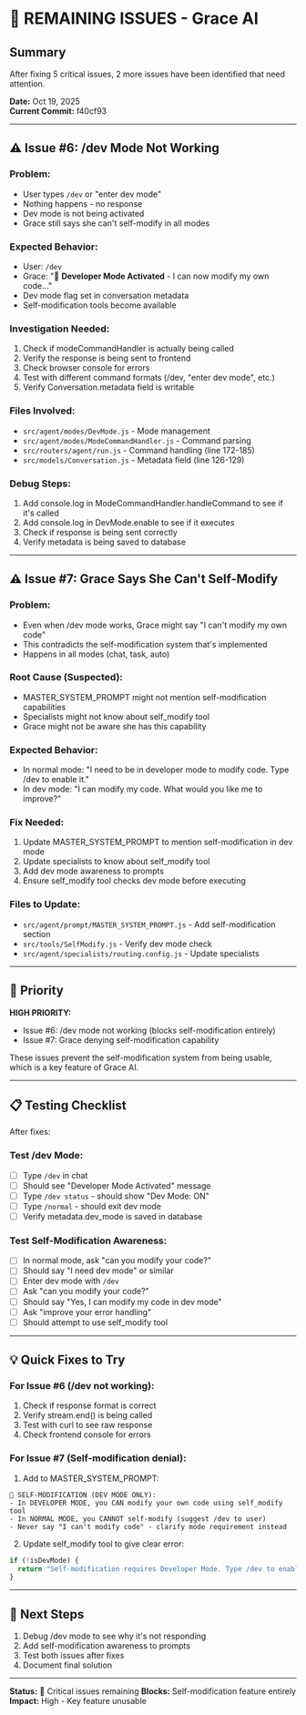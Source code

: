 # 🔴 REMAINING ISSUES - Grace AI

## Summary
After fixing 5 critical issues, 2 more issues have been identified that need attention.

**Date:** Oct 19, 2025  
**Current Commit:** f40cf93

---

## ⚠️ Issue #6: /dev Mode Not Working

### Problem:
- User types `/dev` or "enter dev mode"
- Nothing happens - no response
- Dev mode is not being activated
- Grace still says she can't self-modify in all modes

### Expected Behavior:
- User: `/dev`
- Grace: "🔧 **Developer Mode Activated** - I can now modify my own code..."
- Dev mode flag set in conversation metadata
- Self-modification tools become available

### Investigation Needed:
1. Check if modeCommandHandler is actually being called
2. Verify the response is being sent to frontend
3. Check browser console for errors
4. Test with different command formats (/dev, "enter dev mode", etc.)
5. Verify Conversation.metadata field is writable

### Files Involved:
- `src/agent/modes/DevMode.js` - Mode management
- `src/agent/modes/ModeCommandHandler.js` - Command parsing
- `src/routers/agent/run.js` - Command handling (line 172-185)
- `src/models/Conversation.js` - Metadata field (line 126-129)

### Debug Steps:
1. Add console.log in ModeCommandHandler.handleCommand to see if it's called
2. Add console.log in DevMode.enable to see if it executes
3. Check if response is being sent correctly
4. Verify metadata is being saved to database

---

## ⚠️ Issue #7: Grace Says She Can't Self-Modify

### Problem:
- Even when /dev mode works, Grace might say "I can't modify my own code"
- This contradicts the self-modification system that's implemented
- Happens in all modes (chat, task, auto)

### Root Cause (Suspected):
- MASTER_SYSTEM_PROMPT might not mention self-modification capabilities
- Specialists might not know about self_modify tool
- Grace might not be aware she has this capability

### Expected Behavior:
- In normal mode: "I need to be in developer mode to modify code. Type /dev to enable it."
- In dev mode: "I can modify my code. What would you like me to improve?"

### Fix Needed:
1. Update MASTER_SYSTEM_PROMPT to mention self-modification in dev mode
2. Update specialists to know about self_modify tool
3. Add dev mode awareness to prompts
4. Ensure self_modify tool checks dev mode before executing

### Files to Update:
- `src/agent/prompt/MASTER_SYSTEM_PROMPT.js` - Add self-modification section
- `src/tools/SelfModify.js` - Verify dev mode check
- `src/agent/specialists/routing.config.js` - Update specialists

---

## 🎯 Priority

**HIGH PRIORITY:**
- Issue #6: /dev mode not working (blocks self-modification entirely)
- Issue #7: Grace denying self-modification capability

These issues prevent the self-modification system from being usable, which is a key feature of Grace AI.

---

## 📋 Testing Checklist

After fixes:

### Test /dev Mode:
- [ ] Type `/dev` in chat
- [ ] Should see "Developer Mode Activated" message
- [ ] Type `/dev status` - should show "Dev Mode: ON"
- [ ] Type `/normal` - should exit dev mode
- [ ] Verify metadata.dev_mode is saved in database

### Test Self-Modification Awareness:
- [ ] In normal mode, ask "can you modify your code?"
- [ ] Should say "I need dev mode" or similar
- [ ] Enter dev mode with `/dev`
- [ ] Ask "can you modify your code?"
- [ ] Should say "Yes, I can modify my code in dev mode"
- [ ] Ask "improve your error handling"
- [ ] Should attempt to use self_modify tool

---

## 💡 Quick Fixes to Try

### For Issue #6 (/dev not working):
1. Check if response format is correct
2. Verify stream.end() is being called
3. Test with curl to see raw response
4. Check frontend console for errors

### For Issue #7 (Self-modification denial):
1. Add to MASTER_SYSTEM_PROMPT:
```
🔧 SELF-MODIFICATION (DEV MODE ONLY):
- In DEVELOPER MODE, you CAN modify your own code using self_modify tool
- In NORMAL MODE, you CANNOT self-modify (suggest /dev to user)
- Never say "I can't modify code" - clarify mode requirement instead
```

2. Update self_modify tool to give clear error:
```javascript
if (!isDevMode) {
  return "Self-modification requires Developer Mode. Type /dev to enable it.";
}
```

---

## 🚀 Next Steps

1. Debug /dev mode to see why it's not responding
2. Add self-modification awareness to prompts
3. Test both issues after fixes
4. Document final solution

---

**Status:** 🔴 Critical issues remaining
**Blocks:** Self-modification feature entirely
**Impact:** High - Key feature unusable

